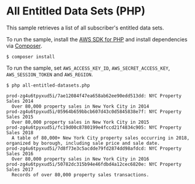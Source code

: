 # All Entitled Data Sets (PHP)

This sample retrieves a list of all subscriber's entitled data sets.

To run the sample, install the [AWS SDK for PHP](https://docs.aws.amazon.com/sdk-for-php/v3/developer-guide/welcome.html) and install dependencies via [Composer](https://getcomposer.org/doc/00-intro.md).

```
$ composer install
```

To run the sample, set `AWS_ACCESS_KEY_ID`, `AWS_SECRET_ACCESS_KEY`, `AWS_SESSION_TOKEN` and `AWS_REGION`.

```
$ php all-entitled-datasets.php

prod-zg4u6tpyxud5i/7ae12084f47ea658ab62ee90edd513dd: NYC Property Sales 2014
  Over 80,000 property sales in New York City in 2014
prod-zg4u6tpyxud5i/05964b659bbcb607d43c0d5845838e7f: NYC Property Sales 2015
  Over 80,000 property sales in New York City in 2015
prod-zg4u6tpyxud5i/fc19d00c8780199e4fccd21f4834c905: NYC Property Sales 2018
  A table of 80,000+ New York City property sales occurring in 2018, organized by borough, including sale price and sale date. 
prod-zg4u6tpyxud5i/7d8f73e3c5acdde79fd2874dd98afdcd: NYC Property Sales 2016
  Over 80,000 property sales in New York City in 2016
prod-zg4u6tpyxud5i/50782dc315b94e46fdbd4a12cec6820e: NYC Property Sales 2017
  Records of over 80,000 property sales transactions. 
```
